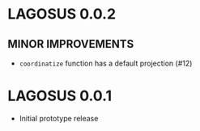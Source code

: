 # LAGOSUS 0.0.2

## MINOR IMPROVEMENTS

 * `coordinatize` function has a default projection (#12)

# LAGOSUS 0.0.1

* Initial prototype release
